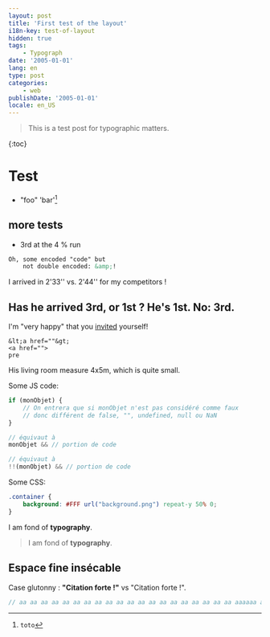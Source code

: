 ```yaml
---
layout: post
title: 'First test of the layout'
i18n-key: test-of-layout
hidden: true
tags:
    - Typograph
date: '2005-01-01'
lang: en
type: post
categories:
    - web
publishDate: '2005-01-01'
locale: en_US
---
```


> This is a test post for typographic matters.

<!-- more -->

{:toc}

# Test

* "foo" 'bar'[^1]

[^1]: `toto`

## more tests

* 3rd at the 4 % run

``` html
Oh, some encoded "code" but
	not double encoded: &amp;!
```

I arrived in 2'33'' vs. 2'44'' for my competitors !

## Has he arrived 3rd, or 1st ? He's 1st. No: 3rd.

I'm "very happy" that you <a href="//www.google.fr">invited</a> yourself!

```
&lt;a href=""&gt;
<a href="">
pre
```

His living room measure 4x5m, which is quite small.

Some JS code:

``` js
if (monObjet) {
    // On entrera que si monObjet n'est pas considéré comme faux
    // donc différent de false, "", undefined, null ou NaN
}

// équivaut à
monObjet && // portion de code

// équivaut à
!!(monObjet) && // portion de code
```

Some CSS:

``` css
.container {
    background: #FFF url("background.png") repeat-y 50% 0;
}
```

I am fond of **typography**.

> I am fond of **typography**.

## Espace fine insécable

Case glutonny : **"Citation forte !"** vs "Citation forte !".

``` js
// aa aa aa aa aa aa aa aa aa aa aa aa aa aa aa aa aa aa aa aa aaaaaa a
```
